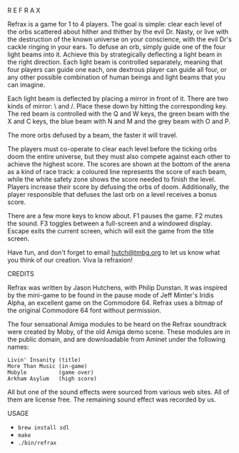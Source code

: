 R E F R A X

Refrax is a game for 1 to 4 players. The goal is simple: clear each level of the
orbs scattered about hither and thither by the evil Dr. Nasty, or live with the
destruction of the known universe on your conscience, with the evil Dr's cackle
ringing in your ears. To defuse an orb, simply guide one of the four light beams
into it. Achieve this by strategically deflecting a light beam in the right
direction.  Each light beam is controlled separately, meaning that four players
can guide one each, one dextrous player can guide all four, or any other
possible combination of human beings and light beams that you can imagine.

Each light beam is deflected by placing a mirror in front of it. There are two
kinds of mirror: \ and /. Place these down by hitting the corresponding key. The
red beam is controlled with the Q and W keys, the green beam with the X and C
keys, the blue beam with N and M and the grey beam with O and P.

The more orbs defused by a beam, the faster it will travel.

The players must co-operate to clear each level before the ticking orbs doom the
entire universe, but they must also compete against each other to achieve the
highest score. The scores are shown at the bottom of the arena as a kind of race
track: a coloured line represents the score of each beam, while the white safety
zone shows the score needed to finish the level. Players increase their score by
defusing the orbs of doom. Additionally, the player responsible that defuses the
last orb on a level receives a bonus score.

There are a few more keys to know about. F1 pauses the game. F2 mutes the sound.
F3 toggles between a full-screen and a windowed display. Escape exits the
current screen, which will exit the game from the title screen.

Have fun, and don't forget to email hutch@tmbg.org to let us know what you think
of our creation. Viva la refraxion!

CREDITS

Refrax was written by Jason Hutchens, with Philip Dunstan. It was inspired by
the mini-game to be found in the pause mode of Jeff Minter's Iridis Alpha, an
excellent game on the Commodore 64. Refrax uses a bitmap of the original
Commodore 64 font without permission.

The four sensational Amiga modules to be heard on the Refrax soundtrack were
created by Moby, of the old Amiga demo scene. These modules are in the public
domain, and are downloadable from Aminet under the following names:

    Livin' Insanity (title)
    More Than Music (in-game)
    Mobyle          (game over)
    Arkham Asylum   (high score)

All but one of the sound effects were sourced from various web sites. All of
them are license free. The remaining sound effect was recorded by us.

USAGE

* `brew install sdl`
* `make`
* `./bin/refrax`
